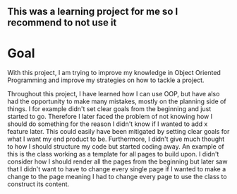 ## This was a learning project for me so I recommend to not use it

# Goal
With this project, I am trying to improve my knowledge in Object Oriented Programming and improve my strategies on how to tackle a project.

Throughout this project, I have learned how I can use OOP, but have also had the opportunity to make  many mistakes, mostly on the planning side of things. I for example didn't set clear goals from the beginning and just started to go. Therefore I later faced the problem of not knowing how I should do something for the reason I didn't know if I wanted to add x feature later. This could easily have been mitigated by setting clear goals for what I want my end product to be. Furthermore, I didn't give much thought to how I should structure my code but started coding away. An example of this is the class working as a template for all pages to build upon. I didn't consider how I should render all the pages from the beginning but later saw that I didn't want to have to change every single page if I wanted to make a change to the page meaning I had to change every page to use the class to construct its content.
